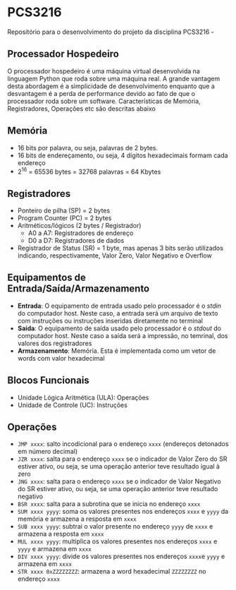 # PCS3216
Repositório para o desenvolvimento do projeto da disciplina PCS3216 - 

## Processador Hospedeiro
O processador hospedeiro é uma máquina virtual desenvolvida na linguagem Python que roda sobre uma máquina real. A grande vantagem desta abordagem é a simplicidade de desenvolvimento enquanto que a desvantagem é a perda de performance devido ao fato de que o processador roda sobre um software. 
Características de Memória, Registradores, Operações etc são descritas abaixo

## Memória 
* 16 bits por palavra, ou seja, palavras de 2 bytes. 
* 16 bits de endereçamento, ou seja, 4 dígitos hexadecimais formam cada endereço
* 2<sup>16</sup> = 65536 bytes = 32768 palavras = 64 Kbytes

## Registradores
* Ponteiro de pilha (SP) = 2 bytes
* Program Counter (PC) = 2 bytes
* Aritméticos/lógicos (2 bytes / Registrador)
  * A0 a A7: Registradores de endereço
  * D0 a D7: Registradores de dados
* Registrador de Status (SR) = 1 byte, mas apenas 3 bits serão utilizados indicando, respectivamente, Valor Zero, Valor Negativo e Overflow

## Equipamentos de Entrada/Saída/Armazenamento
* **Entrada**: O equipamento de entrada usado pelo processador é o _stdin_ do computador host. Neste caso, a entrada será um arquivo de texto com instruções ou instruções inseridas diretamente no terminal
* **Saída**: O equipamento de saída usado pelo processador é o _stdout_ do computador host. Neste caso a saída será a impressão, no temrinal, dos valores dos registradores
* **Armazenamento**: Memória. Esta é implementada como um vetor de words com valor hexadecimal

## Blocos Funcionais
* Unidade Lógica Aritmética (ULA): Operações
* Unidade de Controle (UC): Instruções

## Operações
* `JMP xxxx`: salto incodicional para o endereço `xxxx` (endereços detonados em número decimal)
* `JZR xxxx`: salta para o endereço `xxxx` se o indicador de Valor Zero do SR estiver ativo, ou seja, se uma operação anterior teve resultado igual à zero
* `JNG xxxx`: salta para o endereço `xxxx` se o indicador de Valor Negativo do SR estiver ativo, ou seja, se uma operação anterior teve resultado negativo
* `BSR xxxx`: salta para a subrotina que se inicia no endereço `xxxx`
* `SUM xxxx yyyy`: soma os valores presentes nos endereços `xxxx` e `yyyy` da memória e armazena a resposta em `xxxx`
* `SUB xxxx yyyy`: subtrai o valor presente no endereço `yyyy` de `xxxx` e armazena a resposta em `xxxx`
* `MUL xxxx yyyy`: multiplica os valores presentes nos endereços `xxxx` e `yyyy` e armazena em `xxxx`
* `DIV xxxx yyyy`: divide os valores presentes nos endereços `xxxx`e `yyyy` e armazena em `xxxx`
* `STR xxxx 0xZZZZZZZZ`: armazena a word hexadecimal `ZZZZZZZZ` no endereço `xxxx`
